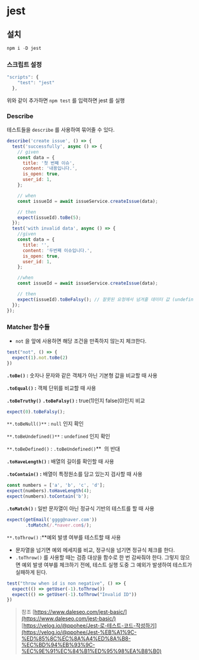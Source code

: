 # jest

## 설치
```jsx
npm i -D jest
```

### 스크립트 설정
```jsx
"scripts": {
    "test": "jest"
  },
```
위와 같이 추가하면 `npm test` 를 입력하면 jest 를 실행

### Describe
테스트들을 `describe` 를 사용하여 묶어줄 수 있다.
```jsx
describe('create issue', () => {
  test('successfully', async () => {
    // given
    const data = {
      title: '첫 번째 이슈',
      content: '내용입니다.',
      is_open: true,
      user_id: 1,
    };

    // when
    const issueId = await issueService.createIssue(data);

    // then
    expect(issueId).toBe(5);
  });
  test('with invalid data', async () => {
    //given
    const data = {
      title: '',
      content: '두번째 이슈입니다.',
      is_open: true,
      user_id: 1,
    };

    //when
    const issueId = await issueService.createIssue(data);

    // then
    expect(issueId).toBeFalsy(); // 잘못된 요청에서 넘겨줄 데이터 값 (undefined or 0 예상)
  });
});
```

### Matcher 함수들
- `not` 을 앞에 사용하면 해당 조건을 만족하지 않는지 체크한다.
```jsx
test("not", () => {
  expect(1).not.toBe(2)
})
```

**`.toBe()` :** 숫자나 문자와 같은 객체가 아닌 기본형 값을 비교할 때 사용

**`.toEqual()` :** 객체 단위를 비교할 때 사용

**`.toBeTruthy()`** **`.toBeFalsy()` :** true(1)인지 false(0)인지 비교

```jsx
expect(0).toBeFalsy();
```

`**.toBeNull()**` : `null` 인지 확인

`**.toBeUndefined()**` : `undefined` 인지 확인

`**.toBeDefined()` : `.toBeUndefined()`**  의 반대

**`.toHaveLength()` :** 배열의 길이를 확인할 때 사용

**`.toContain()` :** 배열이 특정원소를 담고 있는지 검사할 때 사용
```jsx
const numbers = ['a', 'b', 'c', 'd'];
expect(numbers).toHaveLength(4);
expect(numbers).toContain('b');
```

**`.toMatch()` :** 일반 문자열이 아닌 정규식 기반의 테스트를 할 때 사용
```jsx
expect(getEmail('gggg@naver.com'))
       .toMatch(/.*naver.com$/);
```

`**.toThrow()` :**예외 발생 여부를 테스트할 때 사용
- 문자열을 넘기면 예외 메세지를 비교, 정규식을 넘기면 정규식 체크를 한다.
- `.toThrow()` 를 사용할 때는 검증 대상을 함수로 한 번 감싸줘야 한다. 그렇지 않으면 예외 발생 여부를 체크하기 전에, 테스트 실행 도중 그 예외가 발생하여 테스트가 실패하게 된다.
```jsx
test("throw when id is non negative", () => {
  expect(() => getUser(-1).toThrow())
  expect(() => getUser(-1).toThrow("Invalid ID"))
})
```

> 참조
> [https://www.daleseo.com/jest-basic/](https://www.daleseo.com/jest-basic/)
> [https://velog.io/@ppohee/Jest-로-테스트-코드-작성하기](https://velog.io/@ppohee/Jest-%EB%A1%9C-%ED%85%8C%EC%8A%A4%ED%8A%B8-%EC%BD%94%EB%93%9C-%EC%9E%91%EC%84%B1%ED%95%98%EA%B8%B0)